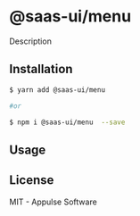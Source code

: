 # @saas-ui/menu

Description

## Installation

```sh
$ yarn add @saas-ui/menu

#or

$ npm i @saas-ui/menu  --save
```

## Usage

## License

MIT - Appulse Software
